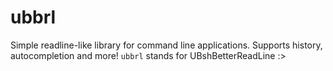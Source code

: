 # ubbrl
Simple readline-like library for command line applications. Supports history, autocompletion and more! `ubbrl` stands for UBshBetterReadLine :>
